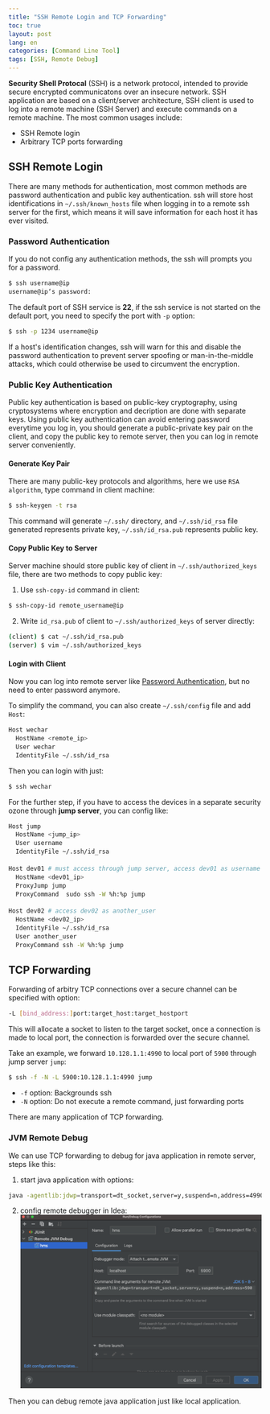 ```yaml
---
title: "SSH Remote Login and TCP Forwarding"
toc: true
layout: post
lang: en
categories: [Command Line Tool]
tags: [SSH, Remote Debug]
---
```


**Security Shell Protocal** (SSH) is a network protocol, intended to provide secure encrypted communicatons over an insecure network.
SSH application are based on a client/server architecture, SSH client is used to log into a remote machine (SSH Server) and execute commands on a remote machine.
The most common usages include:
- SSH Remote login
- Arbitrary TCP ports forwarding

## SSH Remote Login
There are many methods for authentication, most common methods are password authentication and public key authentication.
ssh will store host identifications in `~/.ssh/known_hosts` file when logging in to a remote ssh server for the first,
which means it will save information for each host it has ever visited.

### Password Authentication
If you do not config any authentication methods, the ssh will prompts you for a password.

```bash
$ ssh username@ip
username@ip‘s password:
```

The default port of SSH service is **22**, if the ssh service is not started on the default port, you need to specify the port with `-p` option:
```bash
$ ssh -p 1234 username@ip
```

If a host's identification changes, ssh will warn for this and disable the password authentication to prevent server spoofing or man-in-the-middle attacks,
which could otherwise be used to circumvent the encryption.

### Public Key Authentication
Public key authentication is based on public-key cryptography, using cryptosystems where encryption and decription are done with separate keys.
Using public key authentication can avoid entering password everytime you log in, you should generate a public-private key pair on the client,
and copy the public key to remote server, then you can log in remote server conveniently.

#### Generate Key Pair
There are many public-key protocols and algorithms, here we use `RSA algorithm`, type command in client machine:
```bash
$ ssh-keygen -t rsa
```
This command will generate `~/.ssh/` directory, and `~/.ssh/id_rsa` file generated represents private key, `~/.ssh/id_rsa.pub` represents public key.
#### Copy Public Key to Server
Server machine should store public key of client in `~/.ssh/authorized_keys` file, there are two methods to copy public key:
1. Use `ssh-copy-id` command in client:
```bash
$ ssh-copy-id remote_username@ip
```
2. Write `id_rsa.pub` of client to `~/.ssh/authorized_keys` of server directly:
```bash
(client) $ cat ~/.ssh/id_rsa.pub
(server) $ vim ~/.ssh/authorized_keys
```

#### Login with Client
Now you can log into remote server like [Password Authentication](#password-authentication), but no need to enter password anymore.

To simplify the command, you can also create `~/.ssh/config` file and add `Host`:
```bash
Host wechar
  HostName <remote_ip>
  User wechar
  IdentityFile ~/.ssh/id_rsa
```
Then you can login with just:
```bash
$ ssh wechar
```
For the further step, if you have to access the devices in a separate security ozone through **jump server**, you can config like:
```bash
Host jump
  HostName <jump_ip>
  User username
  IdentityFile ~/.ssh/id_rsa

Host dev01 # must access through jump server, access dev01 as username
  HostName <dev01_ip>
  ProxyJump jump
  ProxyCommand  sudo ssh -W %h:%p jump

Host dev02 # access dev02 as another_user
  HostName <dev02_ip>
  IdentityFile ~/.ssh/id_rsa
  User another_user
  ProxyCommand ssh -W %h:%p jump
```

## TCP Forwarding
Forwarding of arbitry TCP connections over a secure channel can be specified with option:
```bash
-L [bind_address:]port:target_host:target_hostport
```
This will allocate a socket to listen to the target socket, once a connection is made to local port, the connection is forwarded over the secure channel.

Take an example, we forward `10.128.1.1:4990` to local port of `5900` through jump server `jump`:
```bash
$ ssh -f -N -L 5900:10.128.1.1:4990 jump
```

- `-f` option: Backgrounds ssh
- `-N` option: Do not execute a remote command, just forwarding ports

There are many application of TCP forwarding.

### JVM Remote Debug
We can use TCP forwarding to debug for java application in remote server, steps like this:
1. start java application with options:
```bash
java -agentlib:jdwp=transport=dt_socket,server=y,suspend=n,address=4990 -cp "Test.jar:lib/*" org.wechar.Main
```
2. config remote debugger in Idea:
![](https://raw.githubusercontent.com/wecharyu/picture-bed/main/img/remote-debug.png)

Then you can debug remote java application just like local application.
